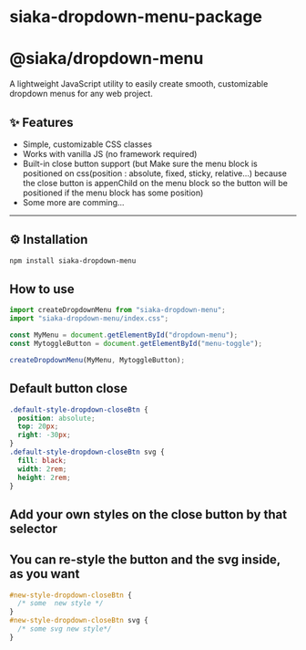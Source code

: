 # siaka-dropdown-menu-package

# @siaka/dropdown-menu

A lightweight JavaScript utility to easily create smooth, customizable dropdown menus for any web project.

## ✨ Features

- Simple, customizable CSS classes
- Works with vanilla JS (no framework required)
- Built-in close button support (but Make sure the menu block is
  positioned on css(position : absolute, fixed, sticky, relative...)
  because the close button is appenChild on the menu block so the
  button will be positioned if the menu block has some position)
- Some more are comming...

---

## ⚙️ Installation

```bash
npm install siaka-dropdown-menu

```

## How to use

```javascript
import createDropdownMenu from "siaka-dropdown-menu";
import "siaka-dropdown-menu/index.css";

const MyMenu = document.getElementById("dropdown-menu");
const MytoggleButton = document.getElementById("menu-toggle");

createDropdownMenu(MyMenu, MytoggleButton);
```

## Default button close

```css
.default-style-dropdown-closeBtn {
  position: absolute;
  top: 20px;
  right: -30px;
}
.default-style-dropdown-closeBtn svg {
  fill: black;
  width: 2rem;
  height: 2rem;
}
```

## Add your own styles on the close button by that selector

## You can re-style the button and the svg inside, as you want

```css
#new-style-dropdown-closeBtn {
  /* some  new style */
}
#new-style-dropdown-closeBtn svg {
  /* some svg new style*/
}
```
